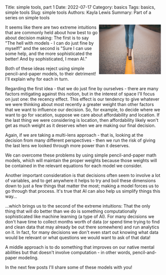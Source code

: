 Title: simple tools, part 1
Date: 2022-07-17
Category: basics
Tags: basics, simple tools
Slug: simple tools
Authors: Kayla Lewis
Summary: Part of a series on simple tools

<img align=right src="images/linear.jpg" width="200" height="160" />

It seems like there are two extreme intuitions that are commonly held about how best to go about decision making: The first is to say "The hell with models - I can do just fine by myself!" and the second is "Sure I can use some help, and the more sophisticated the better! And by sophisticated, I mean AI." 

Both of these ideas reject using simple pencil-and-paper models, to their detriment! I'll explain why for each in turn.

Regarding the first idea - that we do just fine by ourselves - there are many factors mitigating against this notion, but in the interest of space I'll focus on just one: the recency effect. This effect is our tendency to give whatever we were thinking about most recently a greater weight than other factors that we want to influence our decision. So, for example, to decide where we want to go for vacation, suppose we care about affordability and location. If the last thing we were considering is location, then affordability likely won't get as much weight as it deserves when we are making our final decision. 

Again, if we are taking a multi-lens approach - that is, looking at the decision from many different perspectives - then we run the risk of giving the last lens we looked through more power than it deserves. 

We can overcome these problems by using simple pencil-and-paper math models, which will maintain the proper weights because those weights will be contained in the relevant equations for each model we consider.

Another important consideration is that decisions often seem to involve a lot of variables, and to get anywhere it helps to try and boil these dimensions down to just a few things that matter the most; making a model forces us to go through that process. It's true that AI can also help us simplify things this way...

...which brings us to the second of the extreme intuitions: That the only thing that will do better than we do is something computationally sophisticated like machine learning (a type of AI). For many decisions we don't have time to collect months worth of data (or spend time trying to find and clean data that may already be out there somewhere) and run analytics on it. In fact, for many decisions we don't even start out knowing what data would be relevant or what questions we would want to ask of that data!

A middle approach is to do something that improves on our native mental abilities but that doesn't involve computation - in other words, pencil-and-paper modeling.

In the next few posts I'll share some of these models with you!


